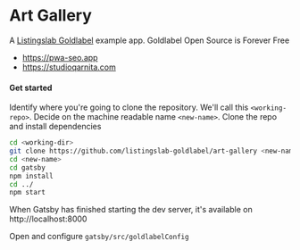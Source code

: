 # Art Gallery

A [Listingslab Goldlabel](https://listingslab.com) example app. Goldlabel Open Source is Forever Free

- https://pwa-seo.app
- https://studioqarnita.com

#### Get started

Identify where you're going to clone the repository. We'll call this `<working-repo>`. Decide on the machine readable name `<new-name>`. Clone the repo and install dependencies

```bash
cd <working-dir>
git clone https://github.com/listingslab-goldlabel/art-gallery <new-name>
cd <new-name>
cd gatsby
npm install
cd ../
npm start
```

When Gatsby has finished starting the dev server, it's available on 
http://localhost:8000

Open and configure `gatsby/src/goldlabelConfig`